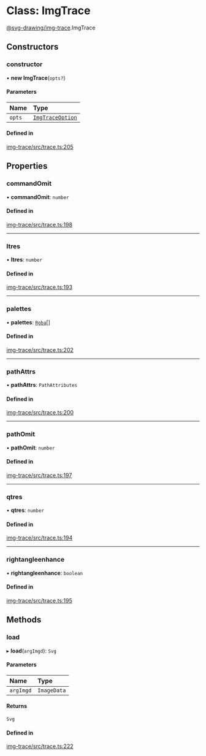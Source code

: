 # Class: ImgTrace

[@svg-drawing/img-trace](../../modules/svg_drawing_img_trace.md).ImgTrace

## Constructors

### constructor

• **new ImgTrace**(`opts?`)

#### Parameters

| Name | Type |
| :------ | :------ |
| `opts` | [`ImgTraceOption`](../../interfaces/svg_drawing_img_trace/ImgTraceOption.md) |

#### Defined in

[img-trace/src/trace.ts:205](https://github.com/kmkzt/svg-drawing/blob/ab85f6a/packages/img-trace/src/trace.ts#L205)

## Properties

### commandOmit

• **commandOmit**: `number`

#### Defined in

[img-trace/src/trace.ts:198](https://github.com/kmkzt/svg-drawing/blob/ab85f6a/packages/img-trace/src/trace.ts#L198)

___

### ltres

• **ltres**: `number`

#### Defined in

[img-trace/src/trace.ts:193](https://github.com/kmkzt/svg-drawing/blob/ab85f6a/packages/img-trace/src/trace.ts#L193)

___

### palettes

• **palettes**: [`Rgba`](../../interfaces/svg_drawing_img_trace/Rgba.md)[]

#### Defined in

[img-trace/src/trace.ts:202](https://github.com/kmkzt/svg-drawing/blob/ab85f6a/packages/img-trace/src/trace.ts#L202)

___

### pathAttrs

• **pathAttrs**: `PathAttributes`

#### Defined in

[img-trace/src/trace.ts:200](https://github.com/kmkzt/svg-drawing/blob/ab85f6a/packages/img-trace/src/trace.ts#L200)

___

### pathOmit

• **pathOmit**: `number`

#### Defined in

[img-trace/src/trace.ts:197](https://github.com/kmkzt/svg-drawing/blob/ab85f6a/packages/img-trace/src/trace.ts#L197)

___

### qtres

• **qtres**: `number`

#### Defined in

[img-trace/src/trace.ts:194](https://github.com/kmkzt/svg-drawing/blob/ab85f6a/packages/img-trace/src/trace.ts#L194)

___

### rightangleenhance

• **rightangleenhance**: `boolean`

#### Defined in

[img-trace/src/trace.ts:195](https://github.com/kmkzt/svg-drawing/blob/ab85f6a/packages/img-trace/src/trace.ts#L195)

## Methods

### load

▸ **load**(`argImgd`): `Svg`

#### Parameters

| Name | Type |
| :------ | :------ |
| `argImgd` | `ImageData` |

#### Returns

`Svg`

#### Defined in

[img-trace/src/trace.ts:222](https://github.com/kmkzt/svg-drawing/blob/ab85f6a/packages/img-trace/src/trace.ts#L222)

